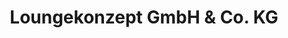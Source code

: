 ---
title: "Loungekonzept GmbH & Co. KG"
url: /hoevelhof/loungekonzept-gmbh-und-co-kg/
shop: Mieten
---